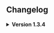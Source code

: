 **Changelog**
--

**<details><summary>Version 1.3.4</summary>**

**<details><summary>Fixes</summary>**

* Updated .csproj and thunderstore.toml
* Updated outdated README.md

</details>

**<details><summary>Version 1.3.3</summary>**

**<details><summary>Features</summary>**

* Implemented ExtendedFootstepSurface

</details>

**<details><summary>Version 1.3.2</summary>**

**<details><summary>Fixes</summary>**

* Updated onApparatusTaken ExtendedEvent

</details>

</details>

**<details><summary>Version 1.3.1</summary>**

**<details><summary>Fixes</summary>**

* Fixed issue regarding deprecated Level list.

</details>

</details>


**<details><summary>Version 1.3.0</summary>**

**<details><summary>Features</summary>**

* Updated mod for Lethal Company version 56
* Added initial ExtendedBuyableVehicle implementation
* Added LevelEvents.onShipLand ExtendedEvent
* Added LevelEvents.onShipLeave ExtendedEvent
* Added ExtendedLevel.OverrideDustStormVolumeSize Value
* Added ExtendedLevel.OverrideFoggyVolumeSize Value
* Added PatchedContent.TryGetExtendedContent() Function.
* Added public references to basegame manager instances to OriginalContent
* Updated ContentTag's for new Version 55/56 content

</details>

**<details><summary>Fixes</summary>**

* Fixed issue with onApparatusTaken event running at unintended moments
* Added safeguard to prevent multiple Lethalbundles with identical names from causing a gamebreaking error
* Moved LethalLib from a Hard Dependency to a Soft Dependency
* Fixed ExtendedItem's not correctly playing the purchased SFX when purchased from Terminal
* Merged various pull requests to improve the workflow and deployment of further LethalLevelLoader development

</details>

</details>

**<details><summary>Version 1.2.2</summary>**

**<details><summary>Fixes</summary>**

* Fixed issue where vanilla items were being incorrectly destroyed when playing multiple lobbies during the same game session
* Restored functionality of the ExtendedLevel.IsRouteLocked feature
* Added safety check to help prevent saves made in pre 1.2.0 LethalLevelLoader modpacks from corrupting when being used
* Fixed issues with ExtendedDungeonFlow.DynamicDungeonSize related settings incorrectly applying after version 50 changes
* Removed ExtendedMod.ContentTagAsStrings() function
* Added ExtendedMod.TryGetTag(string tag) function
* Added ExtendedMod.TryGetTag(string tag, out ContentTag contentTag) function
* Added ExtendedMod.TryAddTag(string tag) function

</details>

</details>

**<details><summary>Version 1.2.1</summary>**

**<details><summary>Fixes</summary>**

* Updated LICENSE
* Changed accessor for ExtendedDungeonFlow.GenerateAutomaticConfigurationOptions from internal to public
* Fixed issue where ExtendedDungeonFlow.GenerationAutomaticConfigurationOptions was defaulting to false
* Changed accessor for EnemyManager.RefreshDynamicEnemyTypeRarityOnAllExtendedLevels from internal to public
* Changed accessor for EnemyManager.InjectCustomEnemyTypesIntoLevelViaDynamicRarity from internal to public
* Changed accessor for ItemManager.RefreshDynamicItemRarityOnAllExtendedLevels from internal to public
* Changed accessor for ItemManager.InjectCustomItemsIntoLevelViaDynamicRarity from internal to public
* Changed ConfigLoader default dungeon binding to list current level matching values as default values
* Added "Killable" ContentTag to Forest Giant
* Added "Chargable" ContentTag to Jetpack
* Added "Weapon" ContentTag to Knife
* Added additional developer debug logging for the scene validation and selection process

</details>

</details>


**<details><summary>Version 1.2.0</summary>**

**<details><summary>Features</summary>**

* Updated mod for Lethal Company version 50

<details><summary>General</summary>

* Added ExtendedMod
* Added ExtendedEnemyType
* Added ExtendedItem
* Added ExtendedStoryLog
* Added ExtendedFootstepSurface (WIP)
* Added ExtendedWeatherEffect (WIP)
* Added LevelMatchingProperties
* Added DungeonMatchingProperties
* Added ContentTags

* Added Global LevelEvents Instance (Thanks mrov)
* Added Global DungeonEvents Instance (Thanks mrov)
* Added IsSetupComplete bool for modders to reference.
* Added onBeforeSetup event for modders to reference
* Added onSetupComplete event for modders to reference
* Revamped DebugLogs and provided a configurable debuglog setting in the config to allow Users to only receive relevant logs by default.
* Moved AssetBundleLoading earlier to help speed up load time
* Revamped debug logs when trying to load a level or simulate the loading of a level
* Revamped Moons Catalogue display to split custom moons into groups similar to the basegame moon listings.
* Revamped Moons Catalogue display to order custom moon groups by average risk level
* Revamped Moons Catalogue display to order custom moons inside groups by risk level
* Revamped Moons Catalogue display to prefer to group custom moons created by the same author
* Revamped Moons Catalogue display to dynamically adjust font size depending on the amount of Moons being displayed
* Probably a lot more!

</details>

<details><summary>ExtendedLevel</summary>

* Added string value to allow Authors to use custom route node display text to their levels
* Added string value to allow Authors to use custom route confirmation node display text to their levels
By default SelectableLevel.riskLevel is now automatically assigned using calculations and comparisons of SelectableLevel values between both Custom and Vanilla levels. This can be manually overridden.
* Added an OverrideQuicksandPrefab value to allow authors to modify the Quicksand used on their level
* Added ShipFlyToMoonClip & ShipFlyFromMoonClip AnimationClip values to allow authors to modify the AnimationClips used when the Ship lands to and from their level (Currently disabled until bug is resolved with Unity Assetrip Fixer)
* Overhauled the way Scene’s are correlated with Levels by implementing a new weight based system built into ExtendedLevel to allow authors to randomly switch between multiple variant scenes for a single level.

</details>

<details><summary>ExtendedDungeonFlow</summary>

* Added an OverrideKeyPrefab value to allow authors to modify the Key prefab used in their Dungeon
* Added a MapTileSize value to allow authors to set a correlated MapTileSize value that is used in new basegame functions implemented in Version 50.
* Added a new SpawnableMapObjects list value to allow authors to inject custom RandomMapObjects in their Dungeon

</details>

<details><summary>ExtendedItem</summary>

* Custom Item support has now been added.
* Added a PluralisedItemName string value to allow developers to change how their item name is parsed when being referenced as a plural (eg. when buying multiple of them from the store)

</details>

<details><summary>ExtendedEnemyType</summary>

* Custom Enemy support has now been added.

</details>

<details><summary>ExtendedStoryLog</summary>

* Custom StoryLog support has now been added.

</details>

<details><summary>ExtendedFootstepSurfaces</summary>

* Custom FootstepSurface support has now been added. (Currently disabled)

</details>

<details><summary>ExtendedWeatherEffect</summary>

* Custom WeatherEffect support has now been added. (Currently disabled)

</details>

<details><summary>ContentTags & MatchingProperties</summary>

* Created integrated ContentTag system that allows developers to put relevant string tags on all types of custom content (with an optional correlating colour). Developers can access groups of content based on a specific content tag as well as match their content with other pieces of content dynamically using the built in LevelMatchingProperties and DungeonMatchingProperties.
* All Vanilla content has been manually assigned Content Tags to allow developers to reference vanilla content via tags the same way they would custom content, You can find those tags here: https://docs.google.com/spreadsheets/d/1WO77KGJplIEC64qmBClOgfEEoFxrhMurCEqe9FKod8I/edit?usp=sharing


</details>

</details>

**<details><summary>Fixes</summary>**

* Fixed switch Terminal command incorrectly working
* Fixed Weather selection desyncing
* Fixed Dungeon selection desyncing
* Fixed Config duplicating entities (Credit to mrov)
* Added safety checks to correctly save and restore previously selected route and prevent previous routes to disabled levels from breaking
* Added safety checks to prevent invalid Foggy weather level values from breaking the game
* Added safety checks to prevent Levels & Dungeons having incorrect SpawnableMapObject setups from breaking the game
* Added safety check to prevent level missing MapPropsContainer tagged object from breaking the game
* Added safety check to prevent level with .SpawnScrapAndEnemies enabled and no spawnable scrap listed from breaking the game
* Fixed LevelEvents & DungeonEvents EntranceTeleport events behaving incorrectly (credit to mrov)
* Added custom code to optimize specific internal code used in DunGen generation (Credit to LadyRaphtalia)
* Made LogDayHistory function safer to allow DunGen generation in editor while using LethalLevelLoader to correctly work
* Fixed issue where specific special items (Shotgun, Shells, Hive, Knife) were not being collected
* Fixed issue where LethalLevelLoader was destroying assets in mods with multiple levels before it could correctly restore all those references first
* Probably a lot more!

</details>

</details>


**<details><summary>Version 1.1.0</summary>**

**<details><summary>Features</summary>**

<details><summary>Terminal >preview Keyword</summary>
* *LethalLevelLoader now has a new feature added to the Terminal which allows users to change what information is previewed adjacent to each Moon listed in the `MoonsCatalogue`. This can be toggled via the `preview` verb keyword followed by one of the following options. (LethalLevelLoader also includes a configuration option to set which information type is used by default.)*

* * `preview weather`
* * `preview difficulty`
* * `preview history`
* * `preview all`
* * `preview none`
* * `preview vanilla`
</details>


<details><summary>Terminal >sort Keyword</summary>
* *LethalLevelLoader now has a new feature added to the Terminal which allows users to decide how Moons are sorted when listed in the `MoonsCatalogue`. This can be toggled via the `sort` verb keyword followed by one of the following options. (LethalLevelLoader also includes a configuration option to set which sorting type is used by default.)*

* * `sort price`
* * `sort difficulty`
* * `sort tag`
* * `sort quota`
* * `sort run`
* * `sort none`
</details>

<details><summary>Terminal >filter Keyword</summary>
* *LethalLevelLoader now has a new feature added to the Terminal which allows users to decide which Moons are listed in the `MoonsCatalogue`. This can be toggled via the `filter` verb keyword followed by one of the following options. (LethalLevelLoader also includes a configuration option to set which filtering type is used by default.)*

* * `filter price`
* * `filter weather`
* * `filter tag`
* * `filter last travelled`
* * `filter none`
</details>

<details><summary>Terminal >simulate Keyword</summary>
* *LethalLevelLoader now has a new feature added to the Terminal which allows users to "Simulate" landing on a Moon. This provides a presentable, lore friendly way to view the possible `DungeonFlow` choices with accurate rarity via the Terminal. To use this feature, use `simulate` and a Moon's name, the same way you would use `route`. LethalLevelLoader now includes a configuration option to switch between viewing the `DungeonFlow`'s rarity via raw value or calculated percentage.*
</details>

<details><summary>LevelHistory</summary>
* *LethalLevelLoader now has an experimental `LevelHistory` feature that stores notable information regarding each day in the current save. This includes information such as the Level, DungeonFlow, Weather and more. This feature allows modders and future updates to LethalLevelLoader to create mechanics and systems dependant on the history of the current play session.*
</details>

<details><summary>ExtendedDungeonFlow: Host Decides DungeonFlow & DungeonSize</summary>
* *LethalLevelLoader now modifies the way Lethal Company selects the random `DungeonFlow` and it's dungeon size so only the Host client selects these values which is then sent to the remaining non host clients. This is to help prevent game-breaking dungeon desync when players have mismatching dungeon configuration settings.*
</details>

<details><summary>ExtendedDungeonFlow: Dynamic Weather Rarity Injection</summary>
* *ExtendedDungeonFlow's now contain a `StringWithRarity` list which allows dungeon developers to dynamically inject their dungeon into the current `SelectableLevel`'s possible `DungeonFlow` options.*
</details>

<details><summary>ExtendedDungeonFlow: GlobalProp Dynamic Scaling</summary>
* *ExtendedDungeonFlow's now contain a `GlobalPropCountOverride` list which allows dungeon developers to dynamically increase or increase a `GlobalProp`'s minimum and maximum values based on the currently used dungeon size.*
</details>

<details><summary>ExtendedLevel: MoonCataloguePages & ExtendedLevelGroups</summary>
* *LethalLevelLoader now completely overhauls how the `MoonsCatalogue` TerminalNode functions internally. `ExtendedLevel`'s are now stored in groups via a class named `ExtendedLevelGroup`, These `ExtendedLevelGroup`'s are then stored in groups via a class named `MoonsCataloguePage`. This overhaul allows other mods and future updates to LethalLevelLoader to control and store `ExtendedLevel`s in many ways that were previously limited.*
</details>

<details><summary>ExtendedLevel: Lock Route</summary>
* *ExtendedLevel's now contain a `isLocked` bool and `lockedNodeText` string that controls whether the Level can currently be routed to via the Terminal. When locked the Terminal will display the `lockedNodeText` string as failed routing response on the Terminal (Or a generic response if the string is left empty)*
</details>

<details><summary>ExtendedLevel: Hide Level</summary>
* *ExtendedLevel's now contain a `isHidden` bool that controls whether the Level is displayed in the >Moons Terminal page*
</details>

<details><summary>ExtendedLevel: New Story Log Support</summary>
* *ExtendedLevel's can now add their own custom Story Log's, Without the need of custom code. ExtendedLevel's now contain a `List<StoryLogData>` that takes in a level-dependent `storyLogID` int, a `terminalWord`string, a `storyLogTitle` string and a `storyLogDescription` string.*
</details>

<details><summary>ExtendedLevel: Provide Level Info Description</summary>
* *By default ExtendedLevel's have their >info display text generated using their `SelectableLevel.LevelDescription` string, ExtendedLevel's now have an optional `infoNodeDescription` string if they wish to write their text manually.*
</details>

<details><summary>ExtendedLevel Events</summary>
* *ExtendedLevel's now contain gameplay specific `ExtendedEvent`'s that will Invoke when these events happen while playing the relevant ExtendedLevel.*

* * `onLevelLoaded`
* * `onDaytimeEnemySpawn(EnemyAI)`
* * `onNighttimeEnemySpawn(EnemyAI)`
* * `onStoryLogCollected(StoryLog)`
* * `onApparatusTaken(LungProp)`
* * `onPlayerEnterDungeon(EntranceTeleport, PlayerControllerB)`
* * `onPlayerExitDungeon(EntranceTeleport, PlayerControllerB)`
* * `onPowerSwitchToggle(bool)`
</details>

<details><summary>ExtendedDungeonFlow Events</summary>
* *ExtendedLevel's now contain gameplay specific `ExtendedEvent`'s that will Invoke when these events happen while playing the relevant ExtendedLevel.*


* * `onBeforeDungeonGenerate(RoundManager)`
* * `onSpawnedSyncedObjects(List<GameObject>)`
* * `onSpawnedMapObjects(List<GameObject>)`
* * `onSpawnedScrapObjects(List<GrabbableObject>)`
* * `onEnemySpawnedFromVent(EnemyVent, EnemyAI)`
* * `onApparatusTaken(LungProp)`
* * `onPlayerEnterDungeon(EntranceTeleport, PlayerControllerB)`
* * `onPlayerExitDungeon(EntranceTeleport, PlayerControllerB)`
* * `onPowerSwitchToggle(bool)`
</details>

<details><summary>Default Configuration Options</summary>
* *LethalLevelLoader now provides five new global configuration options.*


* `Default PreviewInfo Toggle`
* * *Controls which Preview Info setting is used when previewing moons via the Terminal `MoonCatalogue`.*
* `Default SortInfo Toggle`
* * *Controls which Sort Info setting is used when previewing moons via the Terminal `MoonCatalogue`.*
* `Default FilterInfo Toggle`
* * *Controls which Filter Info setting is used when previewing moons via the Terminal `MoonCatalogue`.*
* `Default SimulateInfo Toggle`
* * *Controls whether rarity is displayed as it's raw value or a calculated percentage while using the >simulate Terminal keyword.*
* `All DungeonFlows Require Matching`
* * *Experimental setting that forces `DungeonFlow`'s requested by a `SelectableLevel` to have a valid dynamic match. false by default.*
</details>

<details><summary>ExtendedLevel Automatic Configuration Options</summary>
* *LethalLevelLoader now provides automatically generated configuration options for all `ExtendedLevel`'s. This can be disabled by the author of the `ExtendedLevel` if they wish to provide these options themselves.*

* * `enableContentConfiguration`
* * `routePrice`
* * `daySpeedMultiplier`
* * `enablePlanetTime`
* * `isLevelHidden`
* * `isLevelRegistered`
* * `minimumScrapItemSpawnsCount`
* * `maxiumumScrapItemSpawnsCount`
* * `scrapSpawnsList`
* * `maximumInsideEnemyPowerCount`
* * `maxiumumOutsideDaytimeEnemyPowerCount`
* * `maximumOutsideNighttimeEnemyPowerCount`
* * `insideEnemiesList`
* * `outsideDaytimeEnemiesList`
* * `outsideNighttimeEnemiesList`
</details>

<details><summary>ExtendedDungeonFlow Automatic Configuration Options</summary>
* *LethalLevelLoader now provides automatically generated configuration options for all `ExtendedDungeonFlow`'s. This can be disabled by the author of the `ExtendedDungeonFlow` if they wish to provide these options themselves.*
* 
* * `EnableContentConfiguration`
* * `manualContentSourceNameReferenceList`
* * `manualPlanetNameReferenceList`
* * `dynamicLevelTagsReferenceList`
* * `dynamicRoutePriceReferenceList`
* * `enableDynamicDungeonSizeRestriction`
* * `minimumDungeonSizeMultiplier`
* * `maximumDungeonSizeMultiplier`
* * `restrictDungeonSizeScaler`
</details>

<details><summary>Content Config Helper Functions</summary>
* *LethalLevelLoader now provides a variety of helper functions for parsing configuration strings into usuable data. These are used in the `ExtendedLevel` and `ExtendedDungeonFlow` automatic configuration options to ensure standardization.*

* * `List<StringWithRarity> ConvertToStringWithRarityList(string inputString, Vector2 clampRarity)`
* * `List<Vector2WithRarity> ConvertToVector2WithRarityList(string inputString, Vector2 clampRarity)`
* * `List<SpawnableEnemyWithRarity> ConvertToSpawnableEnemyWithRarityList(string inputString, Vector2 clampRarity)`
* * `List<SpawnableItemWithRarity> ConvertToSpawnableItemWithRarityList(string inputString, Vector2 clampRarity)`
* * `(string, string) SplitStringByIndexSeperator(string inputString)`
* * `(string, string) SplitStringByKeyPairSeperator(string inputString)`
* * `(string, string) SplitStringByVectorSeperator(string inputString)`
</details>

<details><summary>Extensions</summary>
* *LethalLevelLoader now provides a variety of helper extensions to assist in creating content in Lethal Company.*

* * `DungeonFlow` `List<Tile>GetTiles()`
* * `DungeonFlow` `List<RandomMapObject>GetRandomMapObjects()`
* * `DungeonFlow` `List<SpawnSyncedObject>GetSpawnSyncedObjects()`

* * `CompatibleNoun` `AddReferences(TerminalKeyword, TerminalNode)`
* * `TerminalKeyword` `AddCompatibleNoun(TerminalKeyword, TerminalNode)`
* * `TerminalNode` `AddCompatibleNoun(TerminalKeyword, TerminalNoun)`
</details>


<details><summary>Async AssetBundle Loading</summary>
* *LethalLevelLoader now loads `.lethalbundle`s asynchronously to improve load times while starting Lethal Company. The progress of the AssetBundle loading can be viewed on the initial game launch options screen.*
</details>

</details>

**<details><summary>Fixes</summary>**

* *The entire codebase has been refactored to streamline functionality, improve stability and reduce errors.*
* *As a safety fallback, LethalLevelLoader will now select the Facility DungeonFlow if there are no DungeonFlow's for the game to select from.*
* *Fixed a Lethal Company bug where game breaks for all clients if a client doesn't finish generating Dungen in one frame*
* *LethalLevelLoader now correctly restores references to base game ItemGroup's found in Custom DungeonFlow's*
* *LethalLevelLoader now correctly restores references to base game ReverbPresets's found in Custom SelectableLevel's and DungeonFlow's*
* *LethalLevelLoader now correctly restores references to base game AudioMixers's found in Custom SelectableLevel's and DungeonFlow's*
* *LethalLevelLoader now correctly restores references to base game AudioMixerController's found in Custom SelectableLevel's and DungeonFlow's*
* *LethalLevelLoader now correctly restores references to base game AudioMixerSnapshots's found in Custom SelectableLevel's and DungeonFlow's*
* *LethalLevelLoader now injects it's random DungeonFlow selection into Lethal Company's random DungeonFlow selection function to improve natural compatibility with other mods. (Thank you BananaPatcher714)*
* *LethalLevelLoader now injects custom DungeonFlow's into Lethal Company's DungeonFlowTypes array to improve natural compatibility with other mods. (Thank you BananaPatcher714)*
* *LethalLevelLoader now injects custom firstTimeDungeonAudio's into Lethal Company's DungeonAudios array to improve natural compatibility with other mods. (Thank you BananaPatcher714)*
* *LethalLevelLoader's dynamic dungeon rarity matching system was overhauled to ensure the highest matching rarity is used, rather than the first matching rarity.*
* *ExtendedLevel's `routePrice` value is now automatically synced with it's associated TerminalNode to ensure dynamic updates to route price are correctly set and reflected on the Terminal.*
* *After references to base game content are restored by LethalLevelLoader, they are now destroyed to avoid issues with other mods obtaining assets via `Resources.FindObjectsOfType()`*
* *Fixed an issue where Custom ExtendedLevel's failed to integrate into the game due to lacking `"FAUNA"` and `"CONDITIONS"` in their `SelectableLevel.LevelDescription`*
* *Modified how LethalLevelLoader accesses the Terminal in order to improve safety and stability in larger modpacks.*
* *Modified how LethalLevelLoader accesses TerminalNode's to avoid errors when playing Lethal Company in different languages. (Thanks Paradox75831004)*
* *Fixed a Lethal Company bug where AudioSource's unintentionally log harmless AudioSpatializer related warnings in the console.
* *Fixed an issue where LethalLevelLoader's dynamic dungeon size clamping was unintentionally being applied.*
* *Fixed an oversight where LethalLevelLoader was logging via Unity rather than Bepinex.*
* *Fixed an issue where `GetTiles()` could potentially trigger null reference exception errors.*
* *Fixed major oversight where Game-Icons.net was not correctly attributed for LethalLevelLoader's logo*

</details>

</details>



**<details><summary>Version 1.0.7</summary>**

* *Overhauled Custom Level system to use dynamically injected scenes rather than dynamically injected prefabs (Thanks onionymous!)*

</details>

**<details><summary>Version 1.0.6</summary>**

* *Moved all logs from Unity.Debug() to BepInEx.ManualLogSauce.LogInfo()*
* *Modified Custom ExtendedLevel loading to initially disable all MeshColliders then reenable them asynchronously to vastly improve load times*
* *Slightly improved manualPlanetNameReferenceList comparison to improve suggested edgecases*
* *Fixed oversight were Terminal moonsListCatalogue was being displayed inaccurately compared to base game implementation*
* *Fixed issue were the NavMesh was incorrectly attempting to bake the Player Ship*

</details>

**<details><summary>Version 1.0.5</summary>**

* *Fixed issue related to SelectableLevel: March not being correctly loaded with it's intended DungeonFlow on additional visits*
* *Revamped manualPlanetNameReferenceList comparison to increase the likelyhood of user inputs working as intended*

</details>

**<details><summary>Version 1.0.4</summary>**

* *Updated LethalLib dependancy from 0.10.1 to 0.11.0*
* *Fixed issues related to SelectableLevel: March not being correctly loaded with it's intended DungeonFlow*
* *Fixed oversight were Custom DungeonFlow's were not having all SpawnSyncedObject's correctly restored*
* *Modified DungeonFlow_Patch levelTags check to increase odds of correctly matching user input*
* *Removed deprecated debug logs*

</details>

**<details><summary>Version 1.0.3</summary>**

* *Fixed issues caused by the v47 and v48 updates, specific changes will be listed below*
* *Fixed an oversight were ExtendedDungeonFlow dungeonID's were not being assigned correctly*
* *Changed ExtendedDungeonFlow.dungeonRarity variable name to ExtendedDungeonFlow.dungeonDefaultRarity for improved clarity*
* *Moved Prefix Patch Targets From RoundManager to StartOfRound to account for the order of execution changes made in v47*
* *Improved the EntranceTeleport patch to re-organise entranceID settings to avoid user error*
* *Fixed an oversight were PatchDungeonSize() incorrectly checked if the compared values were identical*
* *Moved a majority of public access modifiers to internal to prevent unintential use of internal classes*
* *Fixed an issue were DungeonFlow SpawnSyncObject's were failing to restore their Vanilla reference*
* *Changed ExtendedDungeonFlow.dungeonSizeMin and ExtendedDungeonFlow.dungeonSizeMaz to floats to improve usability*
* *Changed the way the basegame's internal variables are patched to resolve an issue where leaving the game would corrupt saves*
* *Improved debug logs for clarity*

</details>

**<details><summary>Version 1.0.2</summary>**

* *All Registering of Custom Content has been moved from the GameNetworkManager.Awake() Prefix to the GameNetworkManager.Start() Prefix to give developers safe access to Awake() if needed.*
* *AssetBundleLoader.specifiedFileExtension has now been changed to a public const to allow for improved referencing.*
* *ExtendedDungeonFlow's are now automatically registered with the Network when added using AssetBundleLoader.RegisterExtendedDungeonFlow()*
* *sourceName in ExtendedLevel and ExtendedDungeonFlow have been changed to contentSourceName, to improve clarity.*
* *Fixed an oversight where dungeonSizeMin was not being considered.*
* *Removed deprecated variables from ExtendedDungeonPreferences.*
* *Vector2WithRarity now correctly uses a Vector2, Allowing for improved usability in the Unity inspector.*
* *Variables in ExtendedDungeonPreferences have now been protected with properties, to allow for future validation options.*
* *Removed ExtendedDungeonPreferences, This has now been combined into ExtendedDungeonFlow for better usability and more streamlined referencing.*
* *Refactored ExtendedDungeonFlow to improve on visual organisation when viewed in the Unity inspector.*
* *Refactored ExtendedLevel to improve on visual organisation when viewed in the Unity inspector.*
* *Introduced ConfigHelper.ConvertToStringWithRarity() To assist with developers configeration creation.*
* *Cached Terminal.allTerminalKeywords for improved reference safetey.*
* *Adjusted Harmony Patch Priority Orders from 0 to 350.*

</details>

**<details><summary>Version 1.0.1</summary>**

* *Updated README*

</details>

**<details><summary>Version 1.0.0</summary>**

* *Initial Release*

</details>